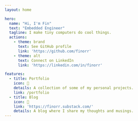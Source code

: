 ```yaml
---
layout: home

hero:
  name: "Hi, I'm Fin"
  text: "Embedded Engineer"
  tagline: I make tiny computers do cool things.
  actions:
    - theme: brand
      text: See GitHub profile
      link: 'https://github.com/finorr'
    - theme: alt
      text: Connect on LinkedIn
      link: 'https://linkedin.com/in/finorr'

features:
  - title: Portfolio
    icon: 💼
    details: A collection of some of my personal projects.
    link: /portfolio
  - title: Blog
    icon: 🚀
    link: 'https://finorr.substack.com/'
    details: A blog where I share my thoughts and musings.
---
```


